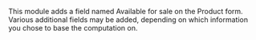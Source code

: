 This module adds a field named Available for sale on the Product form.
Various additional fields may be added, depending on which information
you chose to base the computation on.
